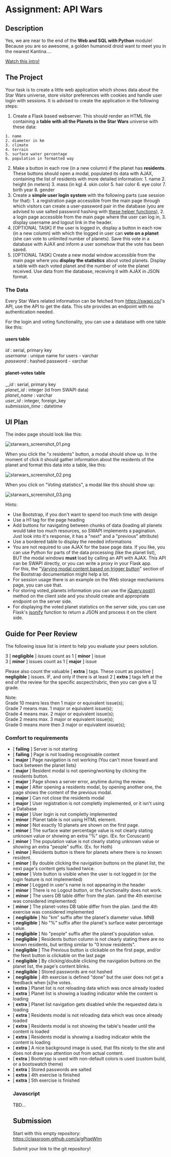 # Assignment: API Wars 

## Description

Yes, we are near to the end of the **Web and SQL with Python** module! Because you are so awesome, a golden humanoid droid want to meet you in the nearest Kantina....

[Watch this intro!](https://brorlandi.github.io/StarWarsIntroCreator/#!/AKm_o10u6I9E57lJU7AJ)

## The Project

Your task is to create a little web application which shows data about the Star Wars universe, store visitor preferences with cookies and handle user login with sessions. It is advised to create the application in the following steps:

  1. Create a Flask based webserver. This should render an HTML file containing a **table with all the Planets in the Star Wars** universe with these data:  

    1. name
    2. diameter in km
    3. climate
    4. terrain
    5. surface water percentage
    6. population in formatted way
  2. Make a button in each row (in a new column) if the planet has **residents**. These buttons should open a modal, populated its data with AJAX, containing the list of residents with more detailed information: 
    1. name
    2. height (in meters)
    3. mass (in kg)
    4. skin color
    5. hair color
    6. eye color
    7. birth year
    8. gender
  3. Create a **simple user login system** with the following parts (use session for that): 
    1. a registration page accessible from the main page through which visitors can create a user-password pair in the database (you are advised to use salted password hashing with [these helper functions](http://werkzeug.pocoo.org/docs/0.12/utils/#security-helpers)),
    2. a login page accessible from the main page where the user can log in,
    3. display username and logout link in the header.
  4. [OPTIONAL TASK] If the user is logged in, display a button in each row (in a new column) with which the logged in user can **vote on a planet** (she can vote to unlimited number of planets). Save this vote in a database with AJAX and inform a user somehow that the vote has been saved.
  5. [OPTIONAL TASK] Create a new modal window accessible from the main page where you **display the statistics** about voted planets. Display a table with each voted planet and the number of vote the planet received. Use data from the database, receiving it with AJAX in JSON format.



### The Data

Every Star Wars related information can be fetched from <https://swapi.co/>'s API, use the API to get the data. This site provides an endpoint with no authentication needed.

For the login and voting functionality, you can use a database with one table like this:

#### users table

_id_ : serial, primary key  
 _username_ : unique name for users - varchar  
 _password_ : hashed password - varchar

#### planet-votes table

___id_ : serial, primary key  
 _planet_id_ : integer (id from SWAPI data)  
 _planet_name_ : varchar  
 _user_id_ : integer, foreign_key  
 _submission_time_ : datetime

## UI Plan

The index page should look like this:

![starwars_screenshot_01.png](media/Web%20with%20Python%20module%20resources/starwars_screenshot_01.png)

When you click the "x residents" button, a modal should show up. In the moment of click it should gather information about the residents of the planet and format this data into a table, like this:

![starwars_screenshot_02.png](media/Web%20with%20Python%20module%20resources/starwars_screenshot_02.png)

When you click on "Voting statistics", a modal like this should show up:

![starwars_screenshot_03.png](media/Web%20with%20Python%20module%20resources/starwars_screenshot_03.png)

Hints:

  * Use Bootstrap, if you don't want to spend too much time with design
  * Use a H1 tag for the page heading
  * Add buttons for navigating between chunks of data (loading all planets would take too much resources, so SWAPI implements a pagination. Just look into it's response, it has a "next" and a "previous" attribute)
  * Use a bordered table to display the needed informations
  * You are not required to use AJAX for the base page data. If you like, you can use Python for parts of the data processing (like the planet list), BUT the modal windows **must** load by calling an API with AJAX. This API can be SWAPI directly, or you can write a proxy in your Flask app.  
For this, the "[Varying modal content based on trigger button](https://getbootstrap.com/docs/4.0/components/modal/#via-javascript)" section of the Bootstrap documentation might help a lot.
  * For session usage there is an example on the Web storage mechanisms page, you can use that.
  * For storing voted_planets information you can use the [jQuery.post()](https://api.jquery.com/jquery.post/) method on the client side and you should create and appropriate endpoint on the server side.
  * For displaying the voted planet statistics on the server side, you can use Flask's [jsonify](http://flask.pocoo.org/docs/0.12/api/#flask.json.jsonify) function to return a JSON and process it on the client side.



## Guide for Peer Review

The following issue list is intent to help you evaluate your peers solution. 

3 [ **negligible** ] issues count as 1 [ **minor** ] issue  
3 [ **minor** ] issues count as 1 [ **major** ] issue

Please also count the valuable [ **extra** ] tags. These count as positive [ **negligible** ] issues. IF, and only if there is at least 2 [ **extra** ] tags left at the end of the review for the specific ascpect/rubric, then you can give a 12 grade.

Note:  
Grade 10 means less then 1 major or equivalent issue(s);   
Grade 7 means max. 1 major or equivalent issue(s);   
Grade 4 means max. 2 major or equivalent issue(s);   
Grade 2 means max. 3 major or equivalent issue(s);   
Grade 0 means more then 3 major or equivalent issue(s);

### Comfort to requirements

  * [ **failing** ] Server is not starting
  * [ **failing** ] Page is not loading recognisable content
  * [ **major** ] Page navigation is not working (You can't move foward and back between the planet lists)
  * [ **major** ] Resident modal is not opening/working by clicking the residents button.
  * [ **major** ] Page shows a server error, anytime during the review.
  * [ **major** ] After opening a residents modal, by opening another one, the page shows the content of the previous modal.
  * [ **major** ] Can not close the residents modal
  * [ **major** ] User registration is not completly implemented, or it isn't using a Database
  * [ **major** ] User login is not completly implemented
  * [ **minor** ] Planet table is not using <table> HTML element.
  * [ **minor** ] Not exactly 10 planets are shown on the first page.
  * [ **minor** ] The surface water percentage value is not clearly stating unknown value or showing an extra "%" sign. (Ex. for Coruscant)
  * [ **minor** ] The population value is not clearly stating unknown value or showing an extra "people" suffix. (Ex. for Hoth)
  * [ **minor** ] Residents button is there for planets where there is no known resident.
  * [ **minor** ] By double clicking the navigation buttons on the planet list, the next page's content gets loaded twice.
  * [ **minor** ] Vote button is visible when the user is not logged in (or the login feature is not implemented)
  * [ **minor** ] Logged in user's name is not appearing in the header
  * [ **minor** ] There is no Logout button, or the functionality does not work.
  * [ **minor** ] The users DB table differ from the plan. (and the 4th exercise was considered implemented)
  * [ **minor** ] The planet-votes DB table differ from the plan. (and the 4th exercise was considered implemented
  * [ **negligible** ] No "km" suffix after the planet's diameter value. MNB
  * [ **negligible** ] No "%" suffix after the planet's surface water percentage value.
  * [ **negligible** ] No "people" suffix after the planet's population value.
  * [ **negligible** ] Residents button column is not clearly stating there are no known residents, but writing similar to "0 know residents".
  * [ **negligible** ] The Previous button is clickable on the first page, and/or the Next button is clickable on the last page
  * [ **negligible** ] By clicking/double clicking the navigation buttons on the planet list, the page's content blinks.
  * [ **negligible** ] Stored passwords are not hashed
  * [ **negligible** ] 4th exercise is defined "done" but the user does not get a feedback when [s]he votes.
  * [ **extra** ] Planet list is not reloading data which was once already loaded
  * [ **extra** ] Planet list is showing a loading indicator while the content is loading
  * [ **extra** ] Planet list navigation gets disabled while the requested data is loading
  * [ **extra** ] Residents modal is not reloading data which was once already loaded
  * [ **extra** ] Residents modal is not showing the table's header until the content is loaded
  * [ **extra** ] Residents modal is showing a loading indicator while the content is loading
  * [ **extra** ] A nice background image is used, that fits nicely to the site and does not draw you attention out from actual content.
  * [ **extra** ] Bootstrap is used with non-default colors is used (custom build, or a bootswatch theme)
  * [ **extra** ] Stored passwords are salted
  * [ **extra** ] 4th exercise is finished
  * [ **extra** ] 5th exercise is finished



### Javascript

TBD...

## Submission

Start with this empty repository: <https://classroom.github.com/a/gPiqeWlm>

Submit your link to the git repository!



